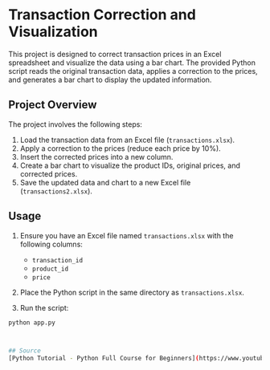 # Transaction Correction and Visualization

This project is designed to correct transaction prices in an Excel spreadsheet and visualize the data using a bar chart. The provided Python script reads the original transaction data, applies a correction to the prices, and generates a bar chart to display the updated information.

## Project Overview

The project involves the following steps:
1. Load the transaction data from an Excel file (`transactions.xlsx`).
2. Apply a correction to the prices (reduce each price by 10%).
3. Insert the corrected prices into a new column.
4. Create a bar chart to visualize the product IDs, original prices, and corrected prices.
5. Save the updated data and chart to a new Excel file (`transactions2.xlsx`).

## Usage

1. Ensure you have an Excel file named `transactions.xlsx` with the following columns:
    - `transaction_id`
    - `product_id`
    - `price`
  
2. Place the Python script in the same directory as `transactions.xlsx`.

3. Run the script:
```bash
python app.py



## Source 
[Python Tutorial - Python Full Course for Beginners](https://www.youtube.com/watch?v=_uQrJ0TkZlc)
